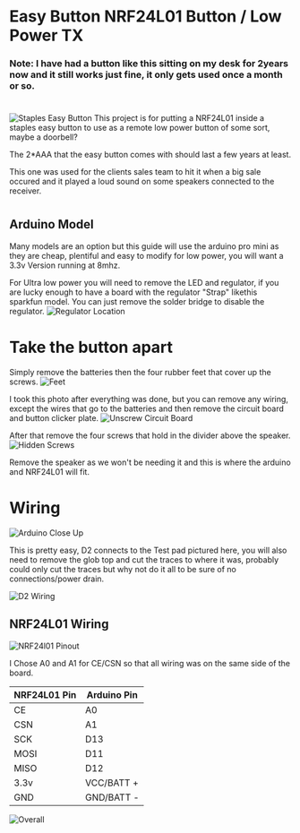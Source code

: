 # Easy Button NRF24L01 Button / Low Power TX
### Note: I have had a button like this sitting on my desk for 2years now and it still works just fine, it only gets used once a month or so.

#
![Staples Easy Button](/images/button.jpg)
This project is for putting a NRF24L01 inside a staples easy button to use as a remote low power button of some sort, maybe a doorbell?

The 2*AAA that the easy button comes with should last a few years at least.

This one was used for the clients sales team to hit it when a big sale occured and it played a loud sound on some speakers connected to the receiver.
#
## Arduino Model
Many models are an option but this guide will use the arduino pro mini as they are cheap, plentiful and easy to modify for low power, you will want a 3.3v Version running at 8mhz.

For Ultra low power you will need to remove the LED and regulator, if you are lucky enough to have a board with the regulator "Strap" likethis sparkfun model. You can just remove the solder bridge to disable the regulator.
![Regulator Location](/images/ProMini_Reg_Led_Location.jpeg)

# Take the button apart
Simply remove the batteries then the four rubber feet that cover up the screws.
![Feet](/images/feet_removed.jpg)

I took this photo after everything was done, but you can remove any wiring, except the wires that go to the batteries and then remove the circuit board and button clicker plate.
![Unscrew Circuit Board](/images/done.jpg)

After that remove the four screws that hold in the divider above the speaker.
![Hidden Screws](/images/hidden_screws.jpg)

Remove the speaker as we won't be needing it and this is where the arduino and NRF24L01 will fit.
# Wiring
![Arduino Close Up](/images/arduino_closeup.jpg)

This is pretty easy, D2 connects to the Test pad pictured here, you will also need to remove the glob top and cut the traces to where it was, probably could only cut the traces but why not do it all to be sure of no connections/power drain.

![D2 Wiring](/images/cut_traces.jpg)

## NRF24L01 Wiring
![NRF24l01 Pinout](/images/nrf24l01_pinout.jpg)

I Chose A0 and A1 for CE/CSN so that all wiring was on the same side of the board.

|NRF24L01 Pin   | Arduino Pin  |
|---------------|--------------|
|CE             | A0           |
|CSN            | A1           |
|SCK            | D13          |
|MOSI           | D11          |
|MISO           | D12          |
|3.3v           | VCC/BATT +   |
|GND            | GND/BATT -   |

![Overall](/images/overall1.jpg)